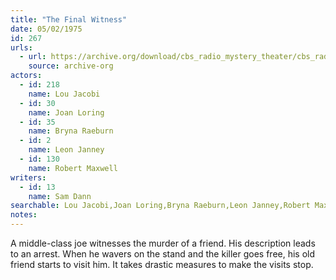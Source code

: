 ```yaml
---
title: "The Final Witness"
date: 05/02/1975
id: 267
urls: 
  - url: https://archive.org/download/cbs_radio_mystery_theater/cbs_radio_mystery_theater-0251-0300.zip/cbs_radio_mystery_theater-0251-0300%2Fcbsrmt_0267_the_final_witness.mp3
    source: archive-org
actors:  
  - id: 218
    name: Lou Jacobi  
  - id: 30
    name: Joan Loring  
  - id: 35
    name: Bryna Raeburn  
  - id: 2
    name: Leon Janney  
  - id: 130
    name: Robert Maxwell
writers:  
  - id: 13
    name: Sam Dann
searchable: Lou Jacobi,Joan Loring,Bryna Raeburn,Leon Janney,Robert Maxwell Sam Dann
notes:  
---
```

A middle-class joe witnesses the murder of a friend. His description leads to an arrest. When he wavers on the stand and the killer goes free, his old friend starts to visit him. It takes drastic measures to make the visits stop.
